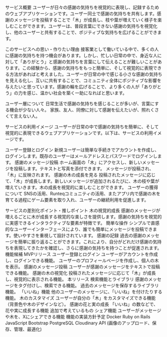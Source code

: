 サービス概要
ユーザーが日々の感謝の気持ちを視覚的に表現し、記録するためのウェブアプリケーションです。ユーザー同士で感謝の気持ちを共有します。感謝のメッセージを投稿することで「木」が成長し、枝や葉が増えていく様子を楽しむことができます。ユーザーは、普段言葉にできない感謝の気持ちを視覚化し、他のユーザーと共有することで、ポジティブな気持ちを広げることができます。

このサービスへの思い・作りたい理由
接客業として働いている中で、多くの人に感謝の気持ちを持つ機会があります。しかし、忙しい日常の中で、身近な人に対して「ありがとう」と感謝の気持ちを言葉にして伝えることが難しいことがあります。この経験から、感謝の気持ちをもっと簡単に、そして視覚的に表現できる方法があればと考えました。ユーザーが日常の中で感じる小さな感謝の気持ちを見える化し、互いに共有することで、コミュニティ全体にポジティブな影響を与えたいと思っています。感謝の輪を広げることで、より多くの人が「ありがとう」の力を感じ、温かい社会を築く一助になればと思います。

ユーザー層について
日常生活で感謝の気持ちを感じることが多いが、言葉にする機会が少ない人々。 家族、友人、同僚に対して感謝を伝えたいが、照れくさくて言えない人。

サービスの利用イメージ
ユーザーが日常の中で感謝の気持ちを簡単に、そして視覚的に表現できるウェブアプリケーションです。以下は、サービスの利用イメージです。

ユーザー登録とログイン
新規ユーザーは簡単な手続きでアカウントを作成し、ログインします。既存のユーザーはメールアドレスとパスワードでログインします。
感謝のメッセージ投稿
ホーム画面の「木」にアクセスし、新しいメッセージを投稿します。テキストと写真を添付できます。
メッセージが投稿され、「木」に反映されます。
感謝の木の成長を見る
投稿されたメッセージに応じて、「木」が成長します。新しいメッセージが追加されるたびに、木の枝や葉が増えていきます。木の成長を視覚的に楽しむことができます。
ユーザーの獲得について
SNSの活用、Runteqコミュニティの活用、またアプリ内で感謝の木を育てる過程にゲーム要素を取り入れ、ユーザーの継続利用を促進します。

サービスの差別化ポイント・推しポイント
木の視覚的成長
感謝のメッセージが増えるごとに木が成長する視覚的な楽しさを提供します。感謝の気持ちを視覚的に実感できるインタラクティブな要素が特徴です。
簡単な操作
シンプルで直感的なユーザーインターフェースにより、誰でも簡単にメッセージを投稿できます。使いやすさを重視して設計されています。
感謝の記録
過去の感謝のメッセージを簡単に振り返ることができます。これにより、自分がどれだけ感謝の気持ちを表現してきたかを確認し、さらに感謝の気持ちを持つことが促進されます。
機能候補
MVPリリース
ユーザー登録とログイン
ユーザーがアカウントを作成し、ログインできる機能。
ユーザーのプロフィールページを作成し、個人の木を表示。
感謝のメッセージ投稿
ユーザーが感謝のメッセージをテキストで投稿できる機能。
感謝の木の視覚化
投稿されたメッセージに応じて「木」が成長し、視覚的に表示される機能。
本リリース
検索機能とライブラリ
感謝のメッセージをタグ付けし、検索できる機能。
過去のメッセージを保存するライブラリ機能。
「いいね」機能
他のユーザーのメッセージに、「いいね」を付けたりする機能。
木のカスタマイズ
ユーザーが自分の「木」をカスタマイズできる機能（背景色や木のデザインなど）。
感謝の花と実の成長
「いいね」の数などで、花や実に成長する機能
追加で考えているもの
シェア機能
ユーザーがメッセージや木を、Xにシェアできる機能
機能の実装方針予定
Docker
Ruby on Rails
JavaScript
Bootstrap
PostgreSQL
Cloudinary API (画像のアップロード、保存、管理、最適化)